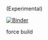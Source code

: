 (Experimental)

[![Binder](https://mybinder.org/badge.svg)](https://mybinder.org/v2/gh/astrofrog/pywwt-web-example/master?filepath=example.ipynb)

force build
